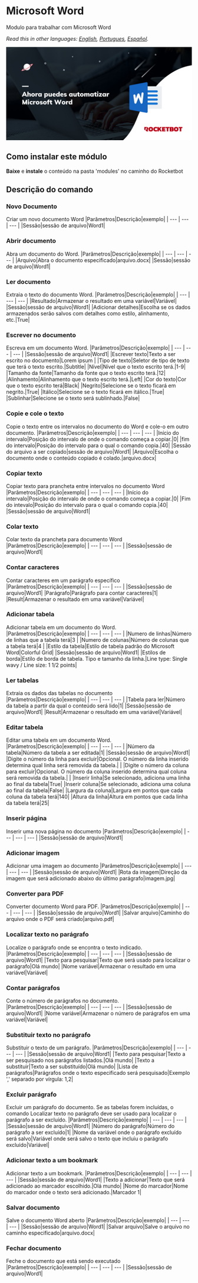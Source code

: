 # Microsoft Word
  
Modulo para trabalhar com Microsoft Word  

*Read this in other languages: [English](Manual_MicrosoftWord.md), [Portugues](Manual_MicrosoftWord.pr.md), [Español](Manual_MicrosoftWord.es.md).*

![banner](imgs/Banner_MicrosoftWord.png)
## Como instalar este módulo
  
__Baixe__ e __instale__ o conteúdo na pasta 'modules' no caminho do Rocketbot  



## Descrição do comando

### Novo Documento
  
Criar um novo documento Word
|Parâmetros|Descrição|exemplo|
| --- | --- | --- |
|Sessão|sessão de arquivo|Word1|

### Abrir documento
  
Abra um documento do Word.
|Parâmetros|Descrição|exemplo|
| --- | --- | --- |
|Arquivo|Abra o documento especificado|arquivo.docx|
|Sessão|sessão de arquivo|Word1|

### Ler documento
  
Extraia o texto do documento Word.
|Parâmetros|Descrição|exemplo|
| --- | --- | --- |
|Resultado|Armazenar o resultado em uma variável|Variável|
|Sessão|sessão de arquivo|Word1|
|Adicionar detalhes|Escolha se os dados armazenados serão salvos com detalhes como estilo, alinhamento, etc.|True|

### Escrever no documento
  
Escreva em um documento Word.
|Parâmetros|Descrição|exemplo|
| --- | --- | --- |
|Sessão|sessão de arquivo|Word1|
|Escrever texto|Texto a ser escrito no documento|Lorem ipsum |
|Tipo de texto|Seletor de tipo de texto que terá o texto escrito.|Subtitle|
|Nível|Nível que o texto escrito terá.|1-9|
|Tamanho da fonte|Tamanho da fonte que o texto escrito terá.|12|
|Alinhamento|Alinhamento que o texto escrito terá.|Left|
|Cor do texto|Cor que o texto escrito terá|Black|
|Negrito|Selecione se o texto ficará em negrito.|True|
|Itálico|Selecione se o texto ficará em itálico.|True|
|Sublinhar|Selecione se o texto será sublinhado.|False|

### Copie e cole o texto
  
Copie o texto entre os intervalos no documento do Word e cole-o em outro documento.
|Parâmetros|Descrição|exemplo|
| --- | --- | --- |
|Início do intervalo|Posição do intervalo de onde o comando começa a copiar.|0|
|fim do intervalo|Posição do intervalo para o qual o comando copia.|40|
|Sessão do arquivo a ser copiado|sessão de arquivo|Word1|
|Arquivo|Escolha o documento onde o conteúdo copiado é colado.|arquivo.docx|

### Copiar texto
  
Copiar texto para prancheta entre intervalos no documento Word
|Parâmetros|Descrição|exemplo|
| --- | --- | --- |
|Início do intervalo|Posição do intervalo de onde o comando começa a copiar.|0|
|Fim do intevalo|Posição do intervalo para o qual o comando copia.|40|
|Sessão|sessão de arquivo|Word1|

### Colar texto
  
Colar texto da prancheta para documento Word
|Parâmetros|Descrição|exemplo|
| --- | --- | --- |
|Sessão|sessão de arquivo|Word1|

### Contar caracteres
  
Contar caracteres em um parágrafo específico
|Parâmetros|Descrição|exemplo|
| --- | --- | --- |
|Sessão|sessão de arquivo|Word1|
|Parágrafo|Parágrafo para contar caracteres|1|
|Result|Armazenar o resultado em uma variável|Variável|

### Adicionar tabela
  
Adicionar tabela em um documento do Word.
|Parâmetros|Descrição|exemplo|
| --- | --- | --- |
|Numero de linhas|Número de linhas que a tabela terá|3 |
|Numero de colunas|Número de colunas que a tabela terá|4 |
|Estilo da tabela|Estilo de tabela padrão do Microsoft Word|Colorful Grid|
|Sessão|sessão de arquivo|Word1|
|Estilos de borda|Estilo de borda de tabela. Tipo e tamanho da linha.|Line type: Single wavy / Line size: 1 1/2 points|

### Ler tabelas
  
Extraia os dados das tabelas no documento
|Parâmetros|Descrição|exemplo|
| --- | --- | --- |
|Tabela para ler|Número da tabela a partir da qual o conteúdo será lido|1|
|Sessão|sessão de arquivo|Word1|
|Result|Armazenar o resultado em uma variável|Variável|

### Editar tabela
  
Editar uma tabela em um documento Word.
|Parâmetros|Descrição|exemplo|
| --- | --- | --- |
|Número da tabela|Número da tabela a ser editada|1|
|Sessão|sessão de arquivo|Word1|
|Digite o número da linha para excluir|Opcional. O número da linha inserido determina qual linha será removida da tabela.| |
|Digite o número da coluna para excluir|Opcional. O número da coluna inserido determina qual coluna será removida da tabela.| |
|Inserir linha|Se selecionado, adiciona uma linha ao final da tabela|True|
|Inserir coluna|Se selecionado, adiciona uma coluna ao final da tabela|False|
|Largura da coluna|Largura em pontos que cada coluna da tabela terá|140|
|Altura da linha|Altura em pontos que cada linha da tabela terá|25|

### Inserir página
  
Inserir uma nova página no documento
|Parâmetros|Descrição|exemplo|
| --- | --- | --- |
|Sessão|sessão de arquivo|Word1|

### Adicionar imagem
  
Adicionar uma imagem ao documento
|Parâmetros|Descrição|exemplo|
| --- | --- | --- |
|Sessão|sessão de arquivo|Word1|
|Rota da imagem|Direção da imagem que será adicionado abaixo do último parágrafo|imagem.jpg|

### Converter para PDF
  
Converter documento Word para PDF.
|Parâmetros|Descrição|exemplo|
| --- | --- | --- |
|Sessão|sessão de arquivo|Word1|
|Salvar arquivo|Caminho do arquivo onde o PDF será criado|arquivo.pdf|

### Localizar texto no parágrafo
  
Localize o parágrafo onde se encontra o texto indicado.
|Parâmetros|Descrição|exemplo|
| --- | --- | --- |
|Sessão|sessão de arquivo|Word1|
|Texto para pesquisar|Texto que será usado para localizar o parágrafo|Olá mundo|
|Nome variável|Armazenar o resultado em uma variável|Variável|

### Contar parágrafos
  
Conte o número de parágrafos no documento.
|Parâmetros|Descrição|exemplo|
| --- | --- | --- |
|Sessão|sessão de arquivo|Word1|
|Nome variável|Armazenar o número de parágrafos em uma variável|Variável|

### Substituir texto no parágrafo
  
Substituir o texto de um parágrafo.
|Parâmetros|Descrição|exemplo|
| --- | --- | --- |
|Sessão|sessão de arquivo|Word1|
|Texto para pesquisar|Texto a ser pesquisado nos parágrafos listados.|Olá mundo|
|Texto a substituir|Texto a ser substituído|Olá mundo|
|Lista de parágrafos|Parágrafos onde o texto especificado será pesquisado|Exemplo ',' separado por vírgula: 1,2|

### Excluir parágrafo
  
Excluir um parágrafo do documento. Se as tabelas forem incluídas, o comando Localizar texto no parágrafo deve ser usado para localizar o parágrafo a ser excluído.
|Parâmetros|Descrição|exemplo|
| --- | --- | --- |
|Sessão|sessão de arquivo|Word1|
|Número do parágrafo|Número do parágrafo a ser excluído|1|
|Nome da variável onde o parágrafo excluído será salvo|Variável onde será salvo o texto que incluiu o parágrafo excluído|Variável|

### Adicionar texto a um bookmark
  
Adicionar texto a um bookmark.
|Parâmetros|Descrição|exemplo|
| --- | --- | --- |
|Sessão|sessão de arquivo|Word1|
|Texto a adicionar|Texto que será adicionado ao marcador escolhido.|Olá mundo|
|Nome do marcador|Nome do marcador onde o texto será adicionado.|Marcador 1|

### Salvar documento
  
Salve o documento Word aberto
|Parâmetros|Descrição|exemplo|
| --- | --- | --- |
|Sessão|sessão de arquivo|Word1|
|Salvar arquivo|Salve o arquivo no caminho especificado|arquivo.docx|

### Fechar documento
  
Feche o documento que está sendo executado
|Parâmetros|Descrição|exemplo|
| --- | --- | --- |
|Sessão|sessão de arquivo|Word1|
